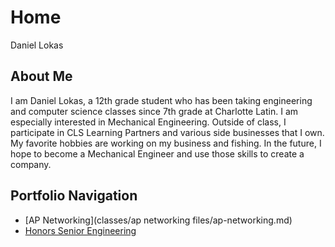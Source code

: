 # Home
Daniel Lokas
## About Me
I am Daniel Lokas, a 12th grade student who has been taking engineering and computer science classes since 7th grade at Charlotte Latin. I am especially
interested in Mechanical Engineering. Outside of class, I participate in CLS Learning Partners and various side businesses that I own. My favorite hobbies are working on my business and fishing. In the
future, I hope to become a Mechanical Engineer and use those skills to create a company.
## Portfolio Navigation
- [AP Networking](classes/ap networking files/ap-networking.md)
- [Honors Senior Engineering](senior-engineering.md)
